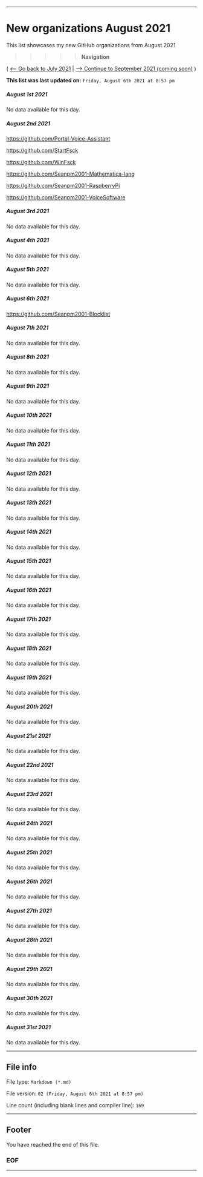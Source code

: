 
***

# New organizations August 2021

This list showcases my new GitHub organizations from August 2021

> > > > > **Navigation**

( [<-- Go back to July 2021](/NewOrgs/2021/July/README.md) | [ --> Continue to September 2021 (coming soon)](/NewOrgs/2021/September/README.md) )

**This list was last updated on:** `Friday, August 6th 2021 at 8:57 pm`

<!-- ##### LIST !-->

##### August 1st 2021

No data available for this day.

##### August 2nd 2021

https://github.com/Portal-Voice-Assistant

https://github.com/StartFsck

https://github.com/WinFsck

https://github.com/Seanpm2001-Mathematica-lang

https://github.com/Seanpm2001-RaspberryPi

https://github.com/Seanpm2001-VoiceSoftware

##### August 3rd 2021

No data available for this day.

##### August 4th 2021

No data available for this day.

##### August 5th 2021

No data available for this day.

##### August 6th 2021

https://github.com/Seanpm2001-Blocklist

##### August 7th 2021

No data available for this day.

##### August 8th 2021

No data available for this day.

##### August 9th 2021

No data available for this day.

##### August 10th 2021

No data available for this day.

##### August 11th 2021

No data available for this day.

##### August 12th 2021

No data available for this day.

##### August 13th 2021

No data available for this day.

##### August 14th 2021

No data available for this day.

##### August 15th 2021

No data available for this day.

##### August 16th 2021

No data available for this day.

##### August 17th 2021

No data available for this day.

##### August 18th 2021

No data available for this day.

##### August 19th 2021

No data available for this day.

##### August 20th 2021

No data available for this day.

##### August 21st 2021

No data available for this day.

##### August 22nd 2021

No data available for this day.

##### August 23rd 2021

No data available for this day.

##### August 24th 2021

No data available for this day.

##### August 25th 2021

No data available for this day.

##### August 26th 2021

No data available for this day.

##### August 27th 2021

No data available for this day.

##### August 28th 2021

No data available for this day.

##### August 29th 2021

No data available for this day.

##### August 30th 2021

No data available for this day.

##### August 31st 2021

No data available for this day.

***

## File info

File type: `Markdown (*.md)`

File version: `02 (Friday, August 6th 2021 at 8:57 pm)`

Line count (including blank lines and compiler line): `169`

***

## Footer

You have reached the end of this file.

### EOF

***
